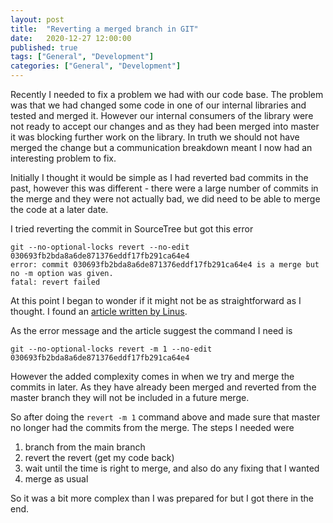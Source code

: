 ```yaml
---
layout: post
title:  "Reverting a merged branch in GIT"
date:   2020-12-27 12:00:00
published: true
tags: ["General", "Development"]
categories: ["General", "Development"]
---
```


Recently I needed to fix a problem we had with our code base. The problem was that we had changed some code in one of our internal libraries and tested and merged it. However our internal consumers of the library were not ready to accept our changes and as they had been merged into master it was blocking further work on the library. In truth we should not have merged the change but a communication breakdown meant I now had an interesting problem to fix.

Initially I thought it would be simple as I had reverted bad commits in the past, however this was different - there were a large number of commits in the merge and they were not actually bad, we did need to be able to merge the code at a later date.

I tried reverting the commit in SourceTree but got this error

```
git --no-optional-locks revert --no-edit 030693fb2bda8a6de871376eddf17fb291ca64e4 
error: commit 030693fb2bda8a6de871376eddf17fb291ca64e4 is a merge but no -m option was given.
fatal: revert failed
```

At this point I began to wonder if it might not be as straightforward as I thought. I found an [article written by Linus][linus-article-url].

As the error message and the article suggest the command I need is

```
git --no-optional-locks revert -m 1 --no-edit 030693fb2bda8a6de871376eddf17fb291ca64e4 
```

However the added complexity comes in when we try and merge the commits in later. As they have already been merged and reverted from the master branch they will not be included in a future merge.

So after doing the `revert -m 1` command above and made sure that master no longer had the commits from the merge. The steps I needed were

1. branch from the main branch
1. revert the revert (get my code back)
1. wait until the time is right to merge, and also do any fixing that I wanted
1. merge as usual

So it was a bit more complex than I was prepared for but I got there in the end.

[linus-article-url]:        https://github.com/git/git/blob/master/Documentation/howto/revert-a-faulty-merge.txt

